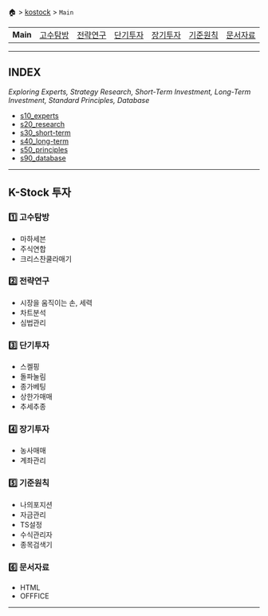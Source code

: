 🏠 > [kostock](./) > `Main`

<table>
  <tr>
    <td><b href="./">Main</b></td>
    <td><a href="./s10_experts/" >고수탐방</a></td>
    <td><a href="./s20_research/" >전략연구</a></td>
    <td><a href="./s30_short-term/" >단기투자</a></td>
    <td><a href="./s40_long-term/" >장기투자</a></td>
    <td><a href="./s50_principles/" >기준원칙</a></td>
    <td><a href="./s90_database/" >문서자료</a></td>
  </tr>
</table>

---
## INDEX  
_Exploring Experts, Strategy Research, Short-Term Investment, Long-Term Investment, Standard Principles, Database_

- [s10_experts](./s10_experts/)
- [s20_research](./s20_research/)
- [s30_short-term](./s30_short-term/)
- [s40_long-term](./s40_long-term/)
- [s50_principles](./s50_principles/)
- [s90_database](./s90_database/)

---
## K-Stock 투자

### 1️⃣ 고수탐방
- 마하세븐
- 주식연합
- 크리스찬쿨라매기

### 2️⃣ 전략연구
- 시장을 움직이는 손, 세력
- 차트분석
- 심법관리

### 3️⃣ 단기투자
- 스켈핑
- 돌파눌림
- 종가베팅
- 상한가매매
- 추세추종

### 4️⃣ 장기투자
- 농사매매
- 계좌관리

### 5️⃣ 기준원칙
- 나의포지션
- 자금관리
- TS설정
- 수식관리자
- 종목검색기

### 6️⃣ 문서자료
- HTML
- OFFFICE

---